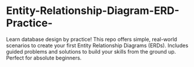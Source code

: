 # Entity-Relationship-Diagram-ERD-Practice-
Learn database design by practice! This repo offers simple, real-world scenarios to create your first Entity Relationship Diagrams (ERDs). Includes guided problems and solutions to build your skills from the ground up. Perfect for absolute beginners.
